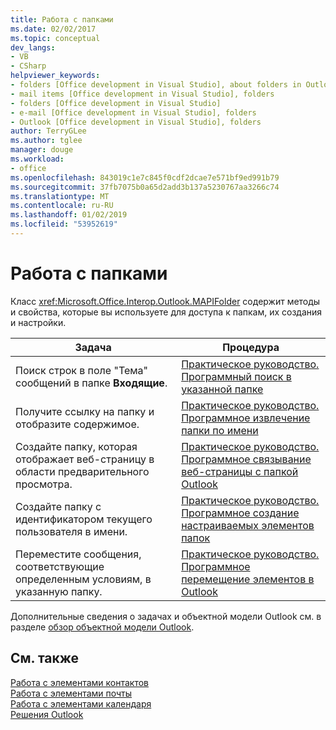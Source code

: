 ```yaml
---
title: Работа с папками
ms.date: 02/02/2017
ms.topic: conceptual
dev_langs:
- VB
- CSharp
helpviewer_keywords:
- folders [Office development in Visual Studio], about folders in Outlook
- mail items [Office development in Visual Studio], folders
- folders [Office development in Visual Studio]
- e-mail [Office development in Visual Studio], folders
- Outlook [Office development in Visual Studio], folders
author: TerryGLee
ms.author: tglee
manager: douge
ms.workload:
- office
ms.openlocfilehash: 843019c1e7c845f0cdf2dcae7e571bf9ed991b79
ms.sourcegitcommit: 37fb7075b0a65d2add3b137a5230767aa3266c74
ms.translationtype: MT
ms.contentlocale: ru-RU
ms.lasthandoff: 01/02/2019
ms.locfileid: "53952619"
---
```

# <a name="work-with-folders"></a>Работа с папками
  Класс <xref:Microsoft.Office.Interop.Outlook.MAPIFolder> содержит методы и свойства, которые вы используете для доступа к папкам, их создания и настройки.  
  
|Задача|Процедура|  
|----------|---------------|  
|Поиск строк в поле "Тема" сообщений в папке **Входящие**.|[Практическое руководство. Программный поиск в указанной папке](../vsto/how-to-programmatically-search-within-a-specific-folder.md)|  
|Получите ссылку на папку и отобразите содержимое.|[Практическое руководство. Программное извлечение папки по имени](../vsto/how-to-programmatically-retrieve-a-folder-by-name.md)|  
|Создайте папку, которая отображает веб-страницу в области предварительного просмотра.|[Практическое руководство. Программное связывание веб-страницы с папкой Outlook](../vsto/how-to-programmatically-associate-a-web-page-with-an-outlook-folder.md)|  
|Создайте папку с идентификатором текущего пользователя в имени.|[Практическое руководство. Программное создание настраиваемых элементов папок](../vsto/how-to-programmatically-create-custom-folder-items.md)|  
|Переместите сообщения, соответствующие определенным условиям, в указанную папку.|[Практическое руководство. Программное перемещение элементов в Outlook](../vsto/how-to-programmatically-move-items-in-outlook.md)|  
  
 Дополнительные сведения о задачах и объектной модели Outlook см. в разделе [обзор объектной модели Outlook](../vsto/outlook-object-model-overview.md).  
  
## <a name="see-also"></a>См. также  
 [Работа с элементами контактов](../vsto/working-with-contact-items.md)   
 [Работа с элементами почты](../vsto/working-with-mail-items.md)   
 [Работа с элементами календаря](../vsto/working-with-calendar-items.md)   
 [Решения Outlook](../vsto/outlook-solutions.md)  
